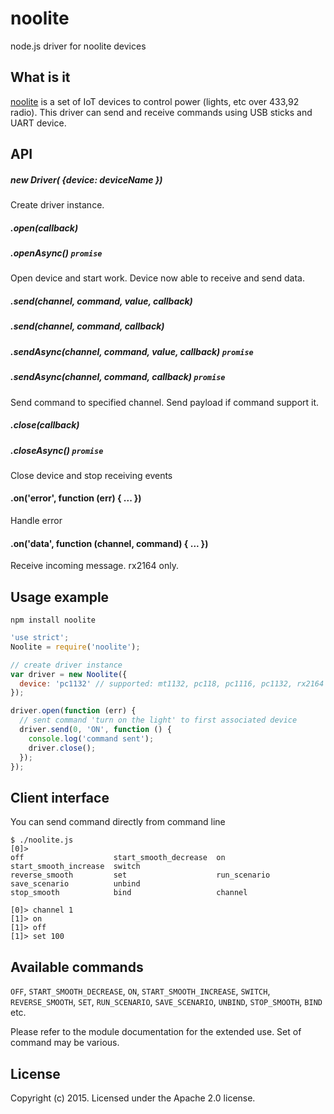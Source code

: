 # noolite
node.js driver for noolite devices

## What is it

[noolite](http://www.noo.com.by/) is a set of IoT devices to control power (lights, etc over 433,92 radio). This driver can send and receive commands using USB sticks and UART device.

## API

##### new Driver( {device: deviceName })
Create driver instance.

##### .open(callback)
##### .openAsync() `promise`
Open device and start work. Device now able to receive and send data.

##### .send(channel, command, value, callback)
##### .send(channel, command, callback)
##### .sendAsync(channel, command, value, callback) `promise`
##### .sendAsync(channel, command, callback) `promise`

Send command to specified channel. Send payload if command support it.

##### .close(callback)
##### .closeAsync() `promise`
Close device and stop receiving events

#### .on('error', function (err) { ... })
Handle error

#### .on('data', function (channel, command) { ... })
Receive incoming message. rx2164 only.


## Usage example

    npm install noolite

```javascript
'use strict';
Noolite = require('noolite');

// create driver instance
var driver = new Noolite({
  device: 'pc1132' // supported: mt1132, pc118, pc1116, pc1132, rx2164
});

driver.open(function (err) {
  // sent command 'turn on the light' to first associated device
  driver.send(0, 'ON', function () {
    console.log('command sent');
    driver.close();
  });
});
```

## Client interface
You can send command directly from command line

    $ ./noolite.js
    [0]>
    off                    start_smooth_decrease  on                     start_smooth_increase  switch
    reverse_smooth         set                    run_scenario           save_scenario          unbind
    stop_smooth            bind                   channel

    [0]> channel 1
    [1]> on
    [1]> off
    [1]> set 100


## Available commands


`OFF`, `START_SMOOTH_DECREASE`, `ON`, `START_SMOOTH_INCREASE`, `SWITCH`, `REVERSE_SMOOTH`, `SET`, `RUN_SCENARIO`, `SAVE_SCENARIO`, `UNBIND`, `STOP_SMOOTH`, `BIND` etc.

Please refer to the module documentation for the extended use. Set of command may be various.

## License

Copyright (c) 2015. Licensed under the Apache 2.0 license.
